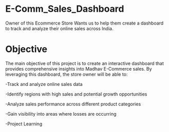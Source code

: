 # E-Comm_Sales_Dashboard
Owner of this Ecommerce Store Wants us to help them create a dashboard to track and analyze their online sales across India.
# Objective
The main objective of this project is to create an interactive dashboard that provides comprehensive insights into Madhav E-Commerce sales. By leveraging this dashboard, the store owner will be able to:

-Track and analyze online sales data

-Identify regions with high sales and potential growth opportunities

-Analyze sales performance across different product categories

-Gain visibility into areas where losses are occurring

-Project Learning
